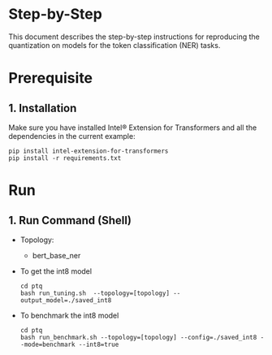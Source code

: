 Step-by-Step
=========

This document describes the step-by-step instructions for reproducing the quantization on models for the token classification (NER) tasks.

# Prerequisite
## 1. Installation

Make sure you have installed Intel® Extension for Transformers and all the dependencies in the current example:

```shell
pip install intel-extension-for-transformers
pip install -r requirements.txt
```

# Run

## 1. Run Command (Shell)

- Topology:
   - bert_base_ner

- To get the int8 model

   ```
   cd ptq
   bash run_tuning.sh  --topology=[topology] --output_model=./saved_int8
   ```

- To benchmark the int8 model

   ```
   cd ptq
   bash run_benchmark.sh --topology=[topology] --config=./saved_int8 --mode=benchmark --int8=true
   ```